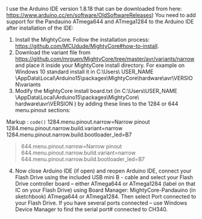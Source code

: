I use the Arduino IDE version 1.8.18 that can be downloaded from here: https://www.arduino.cc/en/software/OldSoftwareReleases)
You need to add support for the Pandauino ATmega644 and ATmega1284 to the Arduino IDE after installation of the IDE:
1. Install the MightyCore. Follow the installation process: https://github.com/MCUdude/MightyCore#how-to-install. 
2. Download the variant file from https://github.com/mrguen/MightyCore/tree/master/avr/variants/narrow and place it inside your MightyCore install directory. For example on Windows 10 standard install it in C:\Users\ USER_NAME \AppData\Local\Arduino15\packages\MightyCore\hardware\avr\VERSION\variants
3. Modify the MightyCore install board.txt (in C:\Users\USER_NAME
\AppData\Local\Arduino15\packages\MightyCore\ hardware\avr\VERSION ) by adding these lines to the 1284 or 644 menu.pinout sections:

Markup :  `code()`
1284.menu.pinout.narrow=Narrow pinout
1284.menu.pinout.narrow.build.variant=narrow
1284.menu.pinout.narrow.build.bootloader_led=B7

> 644.menu.pinout.narrow=Narrow pinout
> 644.menu.pinout.narrow.build.variant=narrow
> 644.menu.pinout.narrow.build.bootloader_led=B7
   
4. Now close Arduino IDE (if open) and reopen Arduino IDE, connect your Flash Drive using the included USB mini B - cable and select your Flash Drive controller board – either ATmega644 or ATmega1284 (label on that IC on your Flash Drive) using Board Manager: MightyCore-Pandauino (in sketchbook) ATmega644 or ATmega1284.  Then select Port connected to your Flash Drive.  If you have several ports connected – use Windows Device Manager to find the serial port# connected to CH340.
